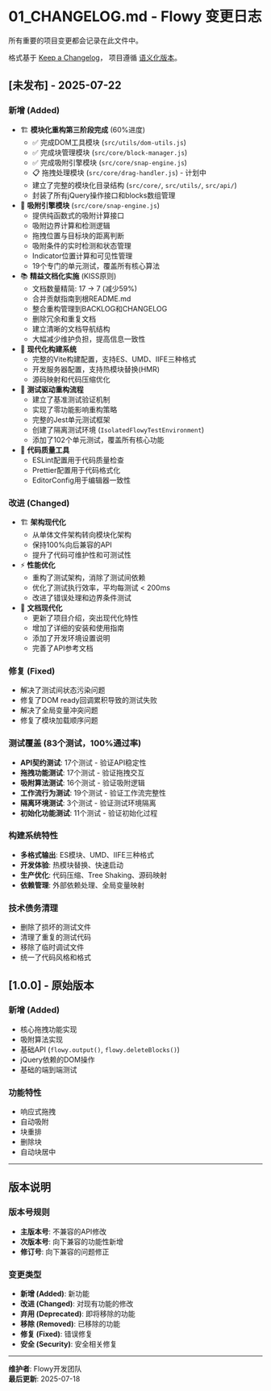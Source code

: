 # 01_CHANGELOG.md - Flowy 变更日志

所有重要的项目变更都会记录在此文件中。

格式基于 [Keep a Changelog](https://keepachangelog.com/zh-CN/1.0.0/)，
项目遵循 [语义化版本](https://semver.org/lang/zh-CN/)。

## [未发布] - 2025-07-22

### 新增 (Added)
- 🏗️ **模块化重构第三阶段完成** (60%进度)
  - ✅ 完成DOM工具模块 (`src/utils/dom-utils.js`)
  - ✅ 完成块管理模块 (`src/core/block-manager.js`)
  - ✅ 完成吸附引擎模块 (`src/core/snap-engine.js`)
  - 📋 拖拽处理模块 (`src/core/drag-handler.js`) - 计划中
  - 建立了完整的模块化目录结构 (`src/core/`, `src/utils/`, `src/api/`)
  - 封装了所有jQuery操作接口和blocks数组管理
- 🧲 **吸附引擎模块** (`src/core/snap-engine.js`)
  - 提供纯函数式的吸附计算接口
  - 吸附边界计算和检测逻辑
  - 拖拽位置与目标块的距离判断
  - 吸附条件的实时检测和状态管理
  - Indicator位置计算和可见性管理
  - 19个专门的单元测试，覆盖所有核心算法
- 📚 **精益文档化实施** (KISS原则)
  - 文档数量精简: 17 → 7 (减少59%)
  - 合并贡献指南到根README.md
  - 整合重构管理到BACKLOG和CHANGELOG
  - 删除冗余和重复文档
  - 建立清晰的文档导航结构
  - 大幅减少维护负担，提高信息一致性
- 🚀 **现代化构建系统**
  - 完整的Vite构建配置，支持ES、UMD、IIFE三种格式
  - 开发服务器配置，支持热模块替换(HMR)
  - 源码映射和代码压缩优化
- 🧪 **测试驱动重构流程**
  - 建立了基准测试验证机制
  - 实现了零功能影响重构策略
  - 完整的Jest单元测试框架
  - 创建了隔离测试环境 (`IsolatedFlowyTestEnvironment`)
  - 添加了102个单元测试，覆盖所有核心功能
- 🔧 **代码质量工具**
  - ESLint配置用于代码质量检查
  - Prettier配置用于代码格式化
  - EditorConfig用于编辑器一致性

### 改进 (Changed)
- 🏗️ **架构现代化**
  - 从单体文件架构转向模块化架构
  - 保持100%向后兼容的API
  - 提升了代码可维护性和可测试性
- ⚡ **性能优化**
  - 重构了测试架构，消除了测试间依赖
  - 优化了测试执行效率，平均每测试 < 200ms
  - 改进了错误处理和边界条件测试
- 📖 **文档现代化**
  - 更新了项目介绍，突出现代化特性
  - 增加了详细的安装和使用指南
  - 添加了开发环境设置说明
  - 完善了API参考文档

### 修复 (Fixed)
- 解决了测试间状态污染问题
- 修复了DOM ready回调累积导致的测试失败
- 解决了全局变量冲突问题
- 修复了模块加载顺序问题

### 测试覆盖 (83个测试，100%通过率)
- **API契约测试**: 17个测试 - 验证API稳定性
- **拖拽功能测试**: 17个测试 - 验证拖拽交互
- **吸附算法测试**: 16个测试 - 验证吸附逻辑
- **工作流行为测试**: 19个测试 - 验证工作流完整性
- **隔离环境测试**: 3个测试 - 验证测试环境隔离
- **初始化功能测试**: 11个测试 - 验证初始化过程

### 构建系统特性
- **多格式输出**: ES模块、UMD、IIFE三种格式
- **开发体验**: 热模块替换、快速启动
- **生产优化**: 代码压缩、Tree Shaking、源码映射
- **依赖管理**: 外部依赖处理、全局变量映射

### 技术债务清理
- 删除了损坏的测试文件
- 清理了重复的测试代码
- 移除了临时调试文件
- 统一了代码风格和格式

## [1.0.0] - 原始版本

### 新增 (Added)
- 核心拖拽功能实现
- 吸附算法实现
- 基础API (`flowy.output()`, `flowy.deleteBlocks()`)
- jQuery依赖的DOM操作
- 基础的端到端测试

### 功能特性
- 响应式拖拽
- 自动吸附
- 块重排
- 删除块
- 自动块居中

---

## 版本说明

### 版本号规则
- **主版本号**: 不兼容的API修改
- **次版本号**: 向下兼容的功能性新增
- **修订号**: 向下兼容的问题修正

### 变更类型
- **新增 (Added)**: 新功能
- **改进 (Changed)**: 对现有功能的修改
- **弃用 (Deprecated)**: 即将移除的功能
- **移除 (Removed)**: 已移除的功能
- **修复 (Fixed)**: 错误修复
- **安全 (Security)**: 安全相关修复

---

**维护者**: Flowy开发团队  
**最后更新**: 2025-07-18

